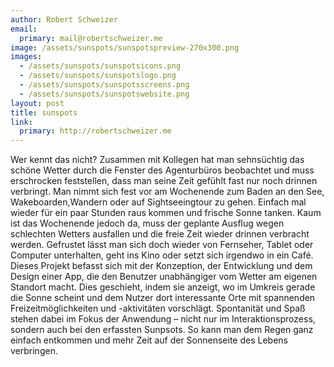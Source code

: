 ```yaml
---
author: Robert Schweizer
email:
  primary: mail@robertschweizer.me
image: /assets/sunspots/sunspotspreview-270x300.png
images:
  - /assets/sunspots/sunspotsicons.png
  - /assets/sunspots/sunspotslogo.png
  - /assets/sunspots/sunspotsscreens.png
  - /assets/sunspots/sunspotswebsite.png
layout: post
title: sunspots
link:
  primary: http://robertschweizer.me
---
```


Wer kennt das nicht? Zusammen mit Kollegen hat man sehnsüchtig das schöne Wetter durch die Fenster des Agenturbüros beobachtet und muss erschrocken feststellen, dass man seine Zeit gefühlt fast nur noch drinnen verbringt. Man nimmt sich fest vor am Wochenende zum Baden an den See, Wakeboarden,Wandern oder auf Sightseeingtour zu gehen. Einfach mal wieder für ein paar Stunden raus kommen und frische Sonne tanken.
Kaum ist das Wochenende jedoch da, muss der geplante Ausflug wegen schlechten Wetters ausfallen und die freie Zeit wieder drinnen verbracht werden. Gefrustet lässt man sich doch wieder von Fernseher, Tablet oder Computer unterhalten, geht ins Kino oder setzt sich irgendwo in ein Café.
Dieses Projekt befasst sich mit der Konzeption, der Entwicklung und dem Design einer App, die den Benutzer unabhängiger vom Wetter am eigenen Standort macht. Dies geschieht, indem sie anzeigt, wo im Umkreis gerade die Sonne scheint und dem Nutzer dort interessante Orte mit spannenden Freizeitmöglichkeiten und -aktivitäten vorschlägt. Spontanität und Spaß stehen dabei im Fokus der Anwendung – nicht nur im Interaktionsprozess, sondern auch bei den erfassten Sunpsots.
So kann man dem Regen ganz einfach entkommen und mehr Zeit auf der Sonnenseite des Lebens verbringen.
